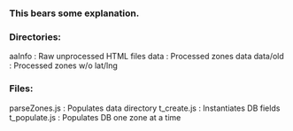 ### This bears some explanation.

### Directories:

aaInfo			: Raw unprocessed HTML files
data				: Processed zones data 
data/old		: Processed zones w/o lat/lng

### Files:
parseZones.js	: Populates data directory
t_create.js		:	Instantiates DB fields
t_populate.js	: Populates DB one zone at a time
